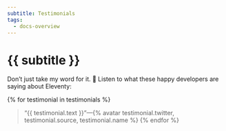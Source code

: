 ```yaml
---
subtitle: Testimonials
tags:
  - docs-overview
---
```


# {{ subtitle }}

Don’t just take my word for it. 🌈 Listen to what these happy developers are saying about Eleventy:

{% for testimonial in testimonials %}
> “{{ testimonial.text }}”—{% avatar testimonial.twitter, testimonial.source, testimonial.name %}
{% endfor %}
